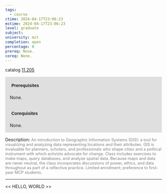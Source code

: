 ```yaml
---
tags:
  - course
ctime: 2024-04-17T23:06:23
mstime: 2024-04-17T23:06:23
level: graduate
subject: 
university: mit
completion: open
percentage: 0
prereq: None.
coreq: None.
---
```


catalog [11.205](http://student.mit.edu/catalog/m11b.html#11.205)

<span style="display: block; padding: 15px; background-color: rgb(100, 100, 100, 0.2);"><font id="m_prereq492_0" style="display: block; font-family: Arial, sans-serif; font-weight: bold; padding: 5px">Prerequisites</font><br><span id="prereq492_0">None.</span></span>
<span style="display: block; padding: 15px; background-color: rgb(100, 100, 100, 0.2);"><font id="m_coreq492_0" style="display: block; font-family: Arial, sans-serif; font-weight: bold; padding: 5px">Corequisites</font><br><span id="coreq492_0">None.</span></span>

<font style="">Description:</font>
<font style="color: grey; font-size: 0.8rem;">An introduction to Geographic Information Systems (GIS): a tool for visualizing and analyzing data representing locations and their attributes. GIS is invaluable for planners, scholars, and professionals who shape cities and a political instrument with which activists advocate for change. Class includes exercises to make maps, query databases, and analyze spatial data. Because maps and data are never neutral, the class incorporates discussions of power, ethics, and data throughout as part of a reflective practice. Limited enrollment; preference to first-year MCP students.</font>



---

<< HELLO, WORLD >>
